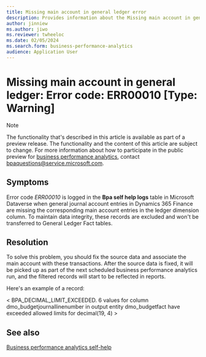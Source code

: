 ```yaml
---
title: Missing main account in general ledger error
description: Provides information about the Missing main account in general ledger error (error code ERR00010) in business performance analytics in Microsoft Dynamics 365 Finance.
author: jinniew
ms.author: jiwo
ms.reviewer: twheeloc 
ms.date: 02/05/2024
ms.search.form: business-performance-analytics
audience: Application User
---
```

# Missing main account in general ledger: Error code: ERR00010 [Type: Warning]

> [!NOTE]
> The functionality that's described in this article is available as part of a preview release. The functionality and the content of this article are subject to change. For more information about how to participate in the public preview for [business performance analytics](/dynamics365/finance/business-performance-analytics/business-performance-analytics-home-page), contact <bpaquestions@service.microsoft.com>.

## Symptoms

Error code *ERR00010* is logged in the **Bpa self help logs** table in Microsoft Dataverse when general journal account entries in Dynamics 365 Finance are missing the corresponding main account entries in the ledger dimension column. To maintain data integrity, these records are excluded and won't be transferred to General Ledger Fact tables.

## Resolution

To solve this problem, you should fix the source data and associate the main account with these transactions. After the source data is fixed, it will be picked up as part of the next scheduled business performance analytics run, and the filtered records will start to be reflected in reports.

Here's an example of a record:

< BPA_DECIMAL_LIMIT_EXCEEDED. 6 values for column dmo_budgetjournallinenumber in output entity dmo_budgetfact have exceeded allowed limits for decimal(19, 4) >

## See also

[Business performance analytics self-help](business-performance-analytics-self-help-overview.md)
